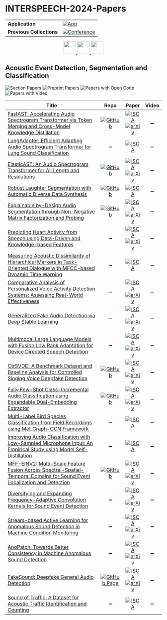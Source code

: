 # INTERSPEECH-2024-Papers

<table>
    <tr>
        <td><strong>Application</strong></td>
        <td>
            <a href="https://huggingface.co/spaces/DmitryRyumin/NewEraAI-Papers" style="float:left;">
                <img src="https://img.shields.io/badge/🤗-NewEraAI--Papers-FFD21F.svg" alt="App" />
            </a>
        </td>
    </tr>
    <tr>
        <td><strong>Previous Collections</strong></td>
        <td>
            <a href="https://github.com/DmitryRyumin/INTERSPEECH-2023-24-Papers/blob/main/README_2023.md">
                <img src="http://img.shields.io/badge/INTERSPEECH-2023-0C1C43.svg" alt="Conference">
            </a>
        </td>
    </tr>
</table>

<div align="center">
    <a href="https://github.com/DmitryRyumin/INTERSPEECH-2023-24-Papers/blob/main/sections/2024/main/speech-and-audio-analysis-and-representations.md">
        <img src="https://cdn.jsdelivr.net/gh/DmitryRyumin/NewEraAI-Papers@main/images/left.svg" width="40" alt="" />
    </a>
    <a href="https://github.com/DmitryRyumin/INTERSPEECH-2023-24-Papers/blob/main/README.md">
        <img src="https://cdn.jsdelivr.net/gh/DmitryRyumin/NewEraAI-Papers@main/images/home.svg" width="40" alt="" />
    </a>
    <a href="https://github.com/DmitryRyumin/INTERSPEECH-2023-24-Papers/blob/main/sections/2024/main/detection-and-classification-of-bioacoustic-signals.md">
        <img src="https://cdn.jsdelivr.net/gh/DmitryRyumin/NewEraAI-Papers@main/images/right.svg" width="40" alt="" />
    </a>
</div>

## Acoustic Event Detection, Segmentation and Classification

![Section Papers](https://img.shields.io/badge/Section%20Papers-20-42BA16) ![Preprint Papers](https://img.shields.io/badge/Preprint%20Papers-14-b31b1b) ![Papers with Open Code](https://img.shields.io/badge/Papers%20with%20Open%20Code-7-1D7FBF) ![Papers with Video](https://img.shields.io/badge/Papers%20with%20Video-0-FF0000)

| **Title** | **Repo** | **Paper** | **Video** |
|-----------|:--------:|:---------:|:---------:|
| [FastAST: Accelerating Audio Spectrogram Transformer via Token Merging and Cross-Model Knowledge Distillation](https://www.isca-archive.org/interspeech_2024/behera24_interspeech.html) | [![GitHub](https://img.shields.io/github/stars/swarupbehera/FastAST?style=flat)](https://github.com/swarupbehera/FastAST) | [![ISCA](https://img.shields.io/badge/isca-version-355778.svg)](https://www.isca-archive.org/interspeech_2024/behera24_interspeech.pdf) <br /> [![arXiv](https://img.shields.io/badge/arXiv-2406.07676-b31b1b.svg)](https://arxiv.org/abs/2406.07676) | :heavy_minus_sign: |
| [LungAdapter: Efficient Adapting Audio Spectrogram Transformer for Lung Sound Classification](https://www.isca-archive.org/interspeech_2024/xiao24_interspeech.html) | :heavy_minus_sign: | [![ISCA](https://img.shields.io/badge/isca-version-355778.svg)](https://www.isca-archive.org/interspeech_2024/xiao24_interspeech.pdf) | :heavy_minus_sign: |
| [ElasticAST: An Audio Spectrogram Transformer for All Length and Resolutions](https://www.isca-archive.org/interspeech_2024/feng24c_interspeech.html) | [![GitHub](https://img.shields.io/github/stars/JiuFengSC/ElasticAST?style=flat)](https://github.com/JiuFengSC/ElasticAST) | [![ISCA](https://img.shields.io/badge/isca-version-355778.svg)](https://www.isca-archive.org/interspeech_2024/feng24c_interspeech.pdf) <br /> [![arXiv](https://img.shields.io/badge/arXiv-2407.08691-b31b1b.svg)](https://arxiv.org/abs/2407.08691) | :heavy_minus_sign: |
| [Robust Laughter Segmentation with Automatic Diverse Data Synthesis](https://www.isca-archive.org/interspeech_2024/omine24_interspeech.html) | [![GitHub](https://img.shields.io/github/stars/omine-me/LaughterSegmentation?style=flat)](https://github.com/omine-me/LaughterSegmentation) | [![ISCA](https://img.shields.io/badge/isca-version-355778.svg)](https://www.isca-archive.org/interspeech_2024/omine24_interspeech.pdf) | :heavy_minus_sign: |
| [Explainable by-Design Audio Segmentation through Non-Negative Matrix Factorization and Probing](https://www.isca-archive.org/interspeech_2024/lebourdais24_interspeech.html) | [![GitHub](https://img.shields.io/github/stars/Lebourdais/3MAS?style=flat)](https://github.com/Lebourdais/3MAS) | [![ISCA](https://img.shields.io/badge/isca-version-355778.svg)](https://www.isca-archive.org/interspeech_2024/lebourdais24_interspeech.pdf) <br /> [![arXiv](https://img.shields.io/badge/arXiv-2406.13385-b31b1b.svg)](https://arxiv.org/abs/2406.13385) | :heavy_minus_sign: |
| [Predicting Heart Activity from Speech using Data-Driven and Knowledge-based Features](https://www.isca-archive.org/interspeech_2024/elbanna24_interspeech.html) | :heavy_minus_sign: | [![ISCA](https://img.shields.io/badge/isca-version-355778.svg)](https://www.isca-archive.org/interspeech_2024/elbanna24_interspeech.pdf) <br /> [![arXiv](https://img.shields.io/badge/arXiv-2406.06341-b31b1b.svg)](https://arxiv.org/abs/2406.06341) | :heavy_minus_sign: |
| [Measuring Acoustic Dissimilarity of Hierarchical Markers in Task-Oriented Dialogue with MFCC-based Dynamic Time Warping](https://www.isca-archive.org/interspeech_2024/morozova24_interspeech.html) | :heavy_minus_sign: | [![ISCA](https://img.shields.io/badge/isca-version-355778.svg)](https://www.isca-archive.org/interspeech_2024/morozova24_interspeech.pdf) | :heavy_minus_sign: |
| [Comparative Analysis of Personalized Voice Activity Detection Systems: Assessing Real-World Effectiveness](https://www.isca-archive.org/interspeech_2024/buddi24_interspeech.html) | :heavy_minus_sign: | [![ISCA](https://img.shields.io/badge/isca-version-355778.svg)](https://www.isca-archive.org/interspeech_2024/buddi24_interspeech.pdf) <br /> [![arXiv](https://img.shields.io/badge/arXiv-2406.09443-b31b1b.svg)](https://arxiv.org/abs/2406.09443) | :heavy_minus_sign: |
| [Generalized Fake Audio Detection via Deep Stable Learning](https://www.isca-archive.org/interspeech_2024/wang24ca_interspeech.html) | :heavy_minus_sign: | [![ISCA](https://img.shields.io/badge/isca-version-355778.svg)](https://www.isca-archive.org/interspeech_2024/wang24ca_interspeech.pdf) <br /> [![arXiv](https://img.shields.io/badge/arXiv-2406.03237-b31b1b.svg)](https://arxiv.org/abs/2406.03237) | :heavy_minus_sign: |
| [Multimodal Large Language Models with Fusion Low Rank Adaptation for Device Directed Speech Detection](https://www.isca-archive.org/interspeech_2024/palaskar24_interspeech.html) | :heavy_minus_sign: | [![ISCA](https://img.shields.io/badge/isca-version-355778.svg)](https://www.isca-archive.org/interspeech_2024/palaskar24_interspeech.pdf) <br /> [![arXiv](https://img.shields.io/badge/arXiv-2406.09617-b31b1b.svg)](https://arxiv.org/abs/2406.09617) | :heavy_minus_sign: |
| [CtrSVDD: A Benchmark Dataset and Baseline Analysis for Controlled Singing Voice Deepfake Detection](https://www.isca-archive.org/interspeech_2024/zang24_interspeech.html) | [![GitHub](https://img.shields.io/github/stars/SVDDChallenge/CtrSVDD2024_Baseline?style=flat)](https://github.com/SVDDChallenge/CtrSVDD2024_Baseline) | [![ISCA](https://img.shields.io/badge/isca-version-355778.svg)](https://www.isca-archive.org/interspeech_2024/zang24_interspeech.pdf) <br /> [![arXiv](https://img.shields.io/badge/arXiv-2406.02438-b31b1b.svg)](https://arxiv.org/abs/2406.02438) | :heavy_minus_sign: |
| [Fully Few-Shot Class-Incremental Audio Classification using Expandable Dual-Embedding Extractor](https://www.isca-archive.org/interspeech_2024/si24_interspeech.html) | [![GitHub](https://img.shields.io/github/stars/YongjieSi/EDE?style=flat)](https://github.com/YongjieSi/EDE) | [![ISCA](https://img.shields.io/badge/isca-version-355778.svg)](https://www.isca-archive.org/interspeech_2024/si24_interspeech.pdf) <br /> [![arXiv](https://img.shields.io/badge/arXiv-2406.08122-b31b1b.svg)](https://arxiv.org/abs/2406.08122) | :heavy_minus_sign: |
| [Multi-Label Bird Species Classification from Field Recordings using Mel_Graph-GCN Framework](https://www.isca-archive.org/interspeech_2024/a24_interspeech.html) | :heavy_minus_sign: | [![ISCA](https://img.shields.io/badge/isca-version-355778.svg)](https://www.isca-archive.org/interspeech_2024/a24_interspeech.pdf) | :heavy_minus_sign: |
| [Improving Audio Classification with Low-Sampled Microphone Input: An Empirical Study using Model Self-Distillation](https://www.isca-archive.org/interspeech_2024/liang24_interspeech.html) | :heavy_minus_sign: | [![ISCA](https://img.shields.io/badge/isca-version-355778.svg)](https://www.isca-archive.org/interspeech_2024/liang24_interspeech.pdf) | :heavy_minus_sign: |
| [MFF-EINV2: Multi-Scale Feature Fusion Across Spectral-Spatial-Temporal Domains for Sound Event Localization and Detection](https://www.isca-archive.org/interspeech_2024/mu24_interspeech.html) | [![GitHub](https://img.shields.io/github/stars/muuda/MFF-EINV2?style=flat)](https://github.com/muuda/MFF-EINV2) | [![ISCA](https://img.shields.io/badge/isca-version-355778.svg)](https://www.isca-archive.org/interspeech_2024/mu24_interspeech.pdf) <br /> [![arXiv](https://img.shields.io/badge/arXiv-2406.08771-b31b1b.svg)](https://arxiv.org/abs/2406.08771) | :heavy_minus_sign: |
| [Diversifying and Expanding Frequency-Adaptive Convolution Kernels for Sound Event Detection](https://www.isca-archive.org/interspeech_2024/nam24_interspeech.html) | :heavy_minus_sign: | [![ISCA](https://img.shields.io/badge/isca-version-355778.svg)](https://www.isca-archive.org/interspeech_2024/nam24_interspeech.pdf) <br /> [![arXiv](https://img.shields.io/badge/arXiv-2406.05341-b31b1b.svg)](https://arxiv.org/abs/2406.05341) | :heavy_minus_sign: |
| [Stream-based Active Learning for Anomalous Sound Detection in Machine Condition Monitoring](https://www.isca-archive.org/interspeech_2024/ho24_interspeech.html) | :heavy_minus_sign: | [![ISCA](https://img.shields.io/badge/isca-version-355778.svg)](https://www.isca-archive.org/interspeech_2024/ho24_interspeech.pdf) <br /> [![arXiv](https://img.shields.io/badge/arXiv-2408.05493-b31b1b.svg)](https://arxiv.org/abs/2408.05493) | :heavy_minus_sign: |
| [AnoPatch: Towards Better Consistency in Machine Anomalous Sound Detection](https://www.isca-archive.org/interspeech_2024/jiang24c_interspeech.html) | :heavy_minus_sign: | [![ISCA](https://img.shields.io/badge/isca-version-355778.svg)](https://www.isca-archive.org/interspeech_2024/jiang24c_interspeech.pdf) <br /> [![arXiv](https://img.shields.io/badge/arXiv-2406.11364-b31b1b.svg)](https://arxiv.org/abs/2406.11364) | :heavy_minus_sign: |
| [FakeSound: Deepfake General Audio Detection](https://www.isca-archive.org/interspeech_2024/xie24d_interspeech.html) | [![GitHub Page](https://img.shields.io/badge/GitHub-Page-159957.svg)](https://fakesounddata.github.io) | [![ISCA](https://img.shields.io/badge/isca-version-355778.svg)](https://www.isca-archive.org/interspeech_2024/xie24d_interspeech.pdf) <br /> [![arXiv](https://img.shields.io/badge/arXiv-2406.08052-b31b1b.svg)](https://arxiv.org/abs/2406.08052) | :heavy_minus_sign: |
| [Sound of Traffic: A Dataset for Acoustic Traffic Identification and Counting](https://www.isca-archive.org/interspeech_2024/ghaffarzadegan24_interspeech.html) | :heavy_minus_sign: | [![ISCA](https://img.shields.io/badge/isca-version-355778.svg)](https://www.isca-archive.org/interspeech_2024/ghaffarzadegan24_interspeech.pdf) | :heavy_minus_sign: |
